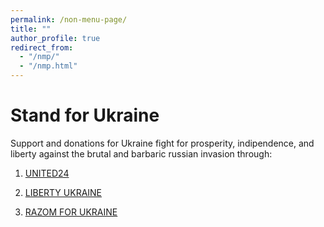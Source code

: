 ```yaml
---
permalink: /non-menu-page/
title: ""
author_profile: true
redirect_from: 
  - "/nmp/"
  - "/nmp.html"
---
```


Stand for Ukraine
==

Support and donations for Ukraine fight for prosperity, indipendence, and liberty against the brutal and barbaric russian invasion through:

1) [UNITED24](https://u24.gov.ua/)

2) [LIBERTY UKRAINE](https://www.libertyukraine.org/)

3) [RAZOM FOR UKRAINE](https://www.razomforukraine.org/donate/)
